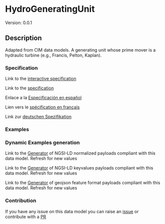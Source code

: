 # HydroGeneratingUnit
Version: 0.0.1

## Description 

Adapted from CIM data models. A generating unit whose prime mover is a hydraulic turbine (e.g., Francis, Pelton, Kaplan).
### Specification

Link to the [interactive specification](https://swagger.lab.fiware.org/?url=https://smart-data-models.github.io/dataModel.EnergyCIM/HydroGeneratingUnit/swagger.yaml)

Link to the [specification](https://github.com/smart-data-models/dataModel.EnergyCIM/blob/master/HydroGeneratingUnit/doc/spec.md)

Enlace a la [Especificación en español](https://github.com/smart-data-models/dataModel.EnergyCIM/blob/master/HydroGeneratingUnit/doc/spec_ES.md)

Lien vers le [spécification en français](https://github.com/smart-data-models/dataModel.EnergyCIM/blob/master/HydroGeneratingUnit/doc/spec_FR.md)

Link zur [deutschen Spezifikation](https://github.com/smart-data-models/dataModel.EnergyCIM/blob/master/HydroGeneratingUnit/doc/spec_DE.md)
### Examples
### Dynamic Examples generation

Link to the [Generator](https://smartdatamodels.org/extra/ngsi-ld_generator.php?schemaUrl=https://raw.githubusercontent.com/smart-data-models/dataModel.EnergyCIM/master/HydroGeneratingUnit/schema.json&email=info@smartdatamodels.org) of NGSI-LD normalized payloads compliant with this data model. Refresh for new values

Link to the [Generator](https://smartdatamodels.org/extra/ngsi-ld_generator_keyvalues.php?schemaUrl=https://raw.githubusercontent.com/smart-data-models/dataModel.EnergyCIM/master/HydroGeneratingUnit/schema.json&email=info@smartdatamodels.org) of NGSI-LD keyvalues payloads compliant with this data model. Refresh for new values

Link to the [Generator](https://smartdatamodels.org/extra/geojson_features_generator.php?schemaUrl=https://raw.githubusercontent.com/smart-data-models/dataModel.EnergyCIM/master/HydroGeneratingUnit/schema.json&email=info@smartdatamodels.org) of geojson feature format payloads compliant with this data model. Refresh for new values
### Contribution

 If you have any issue on this data model you can raise an [issue](https://github.com/smart-data-models/dataModel.EnergyCIM/issues)  or contribute with a [PR](https://github.com/smart-data-models/dataModel.EnergyCIM/pulls)